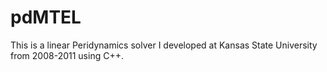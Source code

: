 pdMTEL
======

This is a linear Peridynamics solver I developed at Kansas State University from 2008-2011 using C++.
